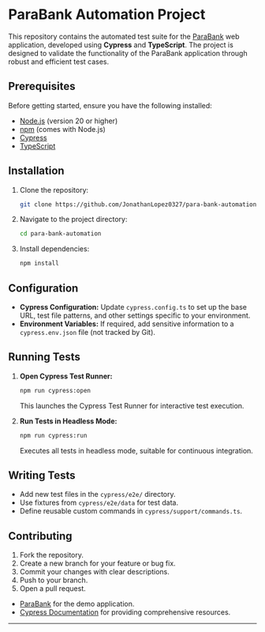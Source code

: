 # ParaBank Automation Project

This repository contains the automated test suite for the [ParaBank](https://parabank.parasoft.com/parabank/index.htm) web application, developed using **Cypress** and **TypeScript**. The project is designed to validate the functionality of the ParaBank application through robust and efficient test cases.

## Prerequisites

Before getting started, ensure you have the following installed:

- [Node.js](https://nodejs.org/) (version 20 or higher)
- [npm](https://www.npmjs.com/) (comes with Node.js)
- [Cypress](https://www.cypress.io/)
- [TypeScript](https://www.typescriptlang.org/)

## Installation

1. Clone the repository:

   ```bash
   git clone https://github.com/JonathanLopez0327/para-bank-automation.git
   ```

2. Navigate to the project directory:

   ```bash
   cd para-bank-automation
   ```

3. Install dependencies:

   ```bash
   npm install
   ```

## Configuration

- **Cypress Configuration:** Update `cypress.config.ts` to set up the base URL, test file patterns, and other settings specific to your environment.
- **Environment Variables:** If required, add sensitive information to a `cypress.env.json` file (not tracked by Git).

## Running Tests

1. **Open Cypress Test Runner:**

   ```bash
   npm run cypress:open
   ```

   This launches the Cypress Test Runner for interactive test execution.

2. **Run Tests in Headless Mode:**

   ```bash
   npm run cypress:run
   ```

   Executes all tests in headless mode, suitable for continuous integration.

## Writing Tests

- Add new test files in the `cypress/e2e/` directory.
- Use fixtures from `cypress/e2e/data` for test data.
- Define reusable custom commands in `cypress/support/commands.ts`.


## Contributing

1. Fork the repository.
2. Create a new branch for your feature or bug fix.
3. Commit your changes with clear descriptions.
4. Push to your branch.
5. Open a pull request.

- [ParaBank](https://parabank.parasoft.com/parabank/index.htm) for the demo application.
- [Cypress Documentation](https://docs.cypress.io/) for providing comprehensive resources.

---
